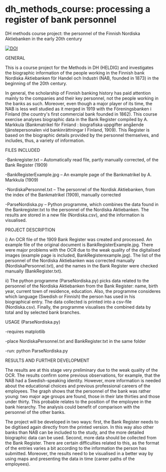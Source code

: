 # dh_methods_course: processing a register of bank personnel

DH methods course project: the personnel of the Finnish Nordiska Aktiebanken in the early 20th century

[![DOI](https://zenodo.org/badge/77734274.svg)](https://zenodo.org/badge/latestdoi/77734274)

GENERAL

This is a course project for the Methods in DH (HELDIG) and investigates the biographic information of the people working in the Finnish bank Nordiska Aktiebanken för Handel och Industri (NAB, founded in 1873) in the beginning of the 20th century. 

In general, the scholarship of Finnish banking history has paid attention mainly to the companies and their key personnel, not the people working in the banks as such. Moreover, even though a major player of its time, the NAB is less well studied as it merged in 1919 with the Föreningsbanken i Finland (the country's first commercial bank founded in 1862). This course exercise analyses biographic data in the Bank Register compiled by A. Markkula (Bankmatrikel för Finland : biografiska uppgifter angående tjänstepersonalen vid bankinrättningar I Finland, 1909). This Register is based on the biographic details provided by the personnel themselves, and includes, thus, a variety of information.

FILES INCLUDED

-Bankregister.txt – Automatically read file, partly manually corrected, of the Bank Register (1909)

-BankRegisterExample.jpg – An example page of the Bankmatrikel by A. Markkula (1909)

-NordiskaPersonnel.txt – The personnel of the Nordisk Aktiebanken, from the index of the Bankmatrikel (1909), manually corrected

-ParseNordiska.py – Python programme, which combines the data found in the Bankregister.txt to the personnel of the Nordiska Aktiebanken. The results are stored in a new file (Nordiska.csv), and the information is visualised.

PROJECT DESCRIPTION

i) An OCR file of the 1909 Bank Register was created and processed. An example file of the original document is BankRegisterExample.jpg. There were major problems with the OCR due to the weak quality of the digitalised images (example page is included, BankRegisterexample.jpg). The list of the personnel of the Nordiska Aktiebanken was corrected manually (NordiskaPersonnel.txt), and the names in the Bank Register were checked manually (BankRegister.txt).

ii) The python programme (ParseNordiska.py) picks data related to the personnel of the Nordiska Aktiebanken from the Bank Register: name, birth year, current town of residence, education. Also, the programme consideres which language (Swedish or Finnish) the person has used in his biographical entry. The data collected is printed into a csv-file (Nordiska.csv). Finally, the programme visualises the combined data by total and by selected bank branches.

USAGE (ParseNordiska.py)

-requires matplotlib

-place NordiskaPersonnel.txt and BankRegister.txt in the same folder

-run: python ParseNordiska.py

RESULTS AND FURTHER DEVELOPMENT

The results are at this stage very preliminary due to the weak quality of the OCR. The results confirm some previous observations, for example, that the NAB had a Swedish-speaking identity. However, more information is needed about the educational choices and previous professional careers of the employees. The graph shows that the personnel of the bank was rather young: two major age groups are found, those in their late thirties and those under thirty. This probable relates to the position of the employee in the bank hierarchy. The analysis could benefit of comparison with the personnel of the other banks.

The project will be developed in two ways: first, the Bank Register needs to be digitised again directly from the printed version. In this way also other banks than NAB can be included to the study, and the more detailed biographic data can be used. Second, more data should be collected from the Bank Register. There are certain difficulties related to this, as the format of the entries varies a bit according to the information the person has submitted. Moreover, the results need to be visualised in a better way by using maps and presenting the data in time (career paths of the employees).
